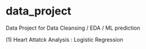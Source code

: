 # data_project

Data Project for Data Cleansing / EDA / ML prediction

(1) Heart Attatck Analysis : Logistic Regression
